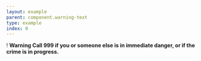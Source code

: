 ```yaml
---
layout: example
parent: component.warning-text
type: example
index: 0
---
```


<div class="warning-text">
    <span class="warning-text__icon" aria-hidden="true">!</span>
    <strong class="warning-text__text">
        <span class="visually-hidden">Warning</span>
        Call 999 if you or someone else is in immediate danger, or if the crime is in progress.
    </strong>
</div>
